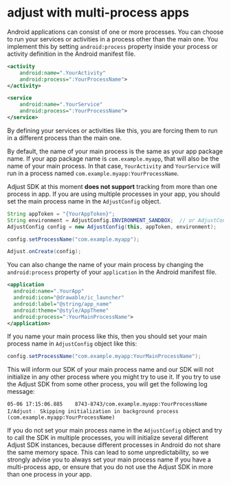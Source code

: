 # adjust with multi-process apps

Android applications can consist of one or more processes. You can choose to run your services or activities in
a process other than the main one. You implement this by setting ```android:process``` property
inside your process or activity definition in the Android manifest file.

```xml
<activity
    android:name=".YourActivity"
    android:process=":YourProcessName">
</activity>
```

```xml
<service
    android:name=".YourService"
    android:process=":YourProcessName">
</service>
```

By defining your services or activities like this, you are forcing them to run in a different process than the
main one.

By default, the name of your main process is the same as your app package name. If your app package name is ```com.example.myapp```, that will also be the name of your main process. In that case, ```YourActivity``` and ```YourService``` will run in a process named ```com.example.myapp:YourProcessName```.

Adjust SDK at this moment __does not support__ tracking from more than one process in app. If you are using
multiple processes in your app, you should set the main process name in the ```AdjustConfig``` object.

```java
String appToken = "{YourAppToken}";
String environment = AdjustConfig.ENVIRONMENT_SANDBOX;  // or AdjustConfig.ENVIRONMENT_PRODUCTION
AdjustConfig config = new AdjustConfig(this, appToken, environment);

config.setProcessName("com.example.myapp");

Adjust.onCreate(config);
```

You can also change the name of your main process by changing the ```android:process``` property of your ```application``` in the Android manifest file.

```xml
<application
  android:name=".YourApp"
  android:icon="@drawable/ic_launcher"
  android:label="@string/app_name"
  android:theme="@style/AppTheme"
  android:process=":YourMainProcessName">
</application>
```

If you name your main process like this, then you should set your main process name in ```AdjustConfig```
object like this:

```java
config.setProcessName("com.example.myapp:YourMainProcessName");
```

This will inform our SDK of your main process name and our SDK will not initialize in any other process where you might try to use it. If you try to use the Adjust SDK from some other process, you will get the following log message:

```
05-06 17:15:06.885    8743-8743/com.example.myapp:YourProcessName I/Adjust﹕ Skipping initialization in background process (com.example.myapp:YourProcessName)
```

If you do not set your main process name in the ```AdjustConfig``` object and try to call the SDK in multiple processes, you will initialize several different Adjust SDK instances, because different processes in Android do not share the same memory space. This can lead to some unpredictability, so we strongly advise you to always set your main process name if you have a multi-process app, or ensure that you do not use the Adjust SDK in more than one process in your app. 
